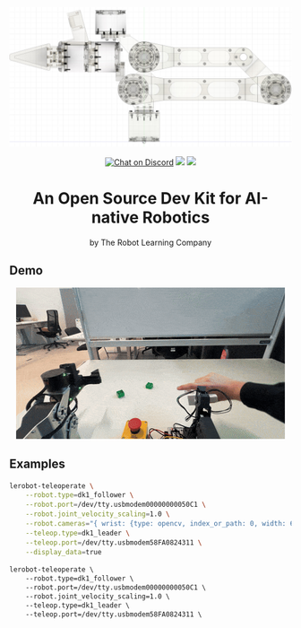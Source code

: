 
<p align="center">
    <img src="media/xray.jpg">
</p>
<p align="center">
    <a href="https://docs.robot-learning.co/">
        <img src="https://img.shields.io/badge/Documentation-📕-blue" alt="Chat on Discord"></a>
    <a href="https://discord.gg/PTZ3CN5WkJ">
        <img src="https://img.shields.io/discord/1409155673572249672?color=7289DA&label=Discord&logo=discord&logoColor=white"></a>
    <a href="https://x.com/JannikGrothusen">
        <img src="https://img.shields.io/twitter/follow/Jannik?style=social"></a>
</p>

<h1 align="center">An Open Source Dev Kit for AI-native Robotics</h1>
<p align="center">by The Robot Learning Company</p>

## Demo
<p align="center">
    <img src="media/demo.gif">
</p>

## Examples
```bash
lerobot-teleoperate \
    --robot.type=dk1_follower \
    --robot.port=/dev/tty.usbmodem00000000050C1 \
    --robot.joint_velocity_scaling=1.0 \
    --robot.cameras="{ wrist: {type: opencv, index_or_path: 0, width: 640, height: 360, fps: 30}}" \
    --teleop.type=dk1_leader \
    --teleop.port=/dev/tty.usbmodem58FA0824311 \
    --display_data=true
```
```
lerobot-teleoperate \
    --robot.type=dk1_follower \
    --robot.port=/dev/tty.usbmodem00000000050C1 \
    --robot.joint_velocity_scaling=1.0 \
    --teleop.type=dk1_leader \
    --teleop.port=/dev/tty.usbmodem58FA0824311 \
```